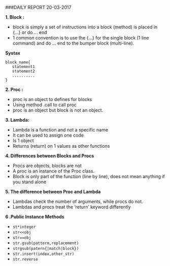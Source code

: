 ###DAILY REPORT 20-03-2017

**1. Block :**
 - block is simply a set of instructions into a block (method) is placed in {...} or do ... end 
- 1 common convention is to use the {...} for the single block (1 line command) and do ... end to the bumper block (multi-line).
 
**Systax**
```
block_name{
   statement1
   statement2
   ..........
}
```
 **2. Proc :** 

 - proc is an object to defines for blocks
 - Using method .call to call proc
 - proc is an object but block is not an object.

**3. Lambda:**
- Lambda is a function and not a specific name 
- It can be used to assign one code 
- Is 1 object 
- Returns (return) on 1 values as other functions

**4. Differences between Blocks and Procs**
- Procs are objects, blocks are not
- A proc is an instance of the Proc class.
- Block is only part of the function (line by line), does not mean anything if you stand alone

**5. The difference between Proc and Lambda**

- Lambdas check the number of arguments, while procs do not.
- Lambdas and procs treat the ‘return’ keyword differently

**6 .Public Instance Methods**

- ```st*integer``` 
- ```str<<obj``` 
- ```str==obj``` 
- ```str.gsub(patterm,replacement)```
- ```strgsub(patern{|match|block})```
- ```str.insert(index,other_str)```
- ```str.reverse```
